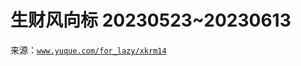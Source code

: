 # 生财风向标 20230523~20230613

来源：[`www.yuque.com/for_lazy/xkrm14`](https://www.yuque.com/for_lazy/xkrm14)